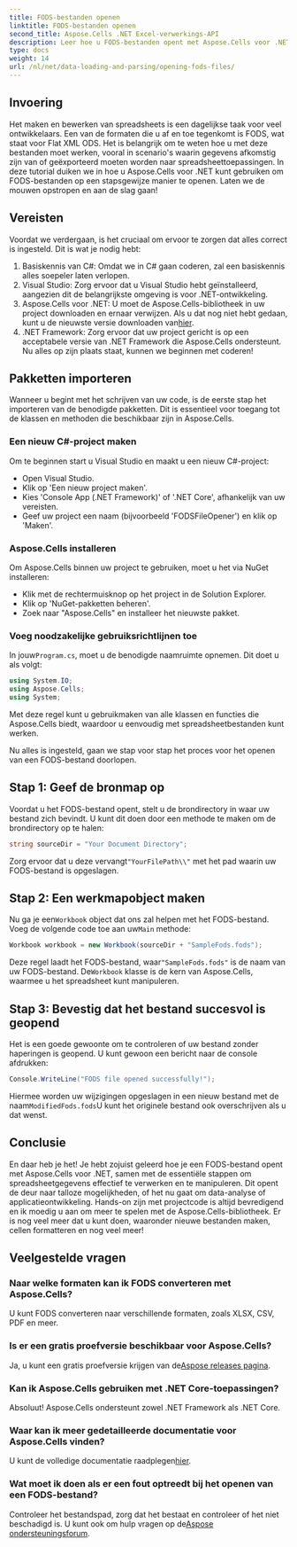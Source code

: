 ```yaml
---
title: FODS-bestanden openen
linktitle: FODS-bestanden openen
second_title: Aspose.Cells .NET Excel-verwerkings-API
description: Leer hoe u FODS-bestanden opent met Aspose.Cells voor .NET met deze stapsgewijze handleiding. Perfect voor ontwikkelaars die spreadsheetgegevens naadloos willen manipuleren.
type: docs
weight: 14
url: /nl/net/data-loading-and-parsing/opening-fods-files/
---
```

## Invoering
Het maken en bewerken van spreadsheets is een dagelijkse taak voor veel ontwikkelaars. Een van de formaten die u af en toe tegenkomt is FODS, wat staat voor Flat XML ODS. Het is belangrijk om te weten hoe u met deze bestanden moet werken, vooral in scenario's waarin gegevens afkomstig zijn van of geëxporteerd moeten worden naar spreadsheettoepassingen. In deze tutorial duiken we in hoe u Aspose.Cells voor .NET kunt gebruiken om FODS-bestanden op een stapsgewijze manier te openen. Laten we de mouwen opstropen en aan de slag gaan!
## Vereisten
Voordat we verdergaan, is het cruciaal om ervoor te zorgen dat alles correct is ingesteld. Dit is wat je nodig hebt:
1. Basiskennis van C#: Omdat we in C# gaan coderen, zal een basiskennis alles soepeler laten verlopen.
2. Visual Studio: Zorg ervoor dat u Visual Studio hebt geïnstalleerd, aangezien dit de belangrijkste omgeving is voor .NET-ontwikkeling.
3.  Aspose.Cells voor .NET: U moet de Aspose.Cells-bibliotheek in uw project downloaden en ernaar verwijzen. Als u dat nog niet hebt gedaan, kunt u de nieuwste versie downloaden van[hier](https://releases.aspose.com/cells/net/).
4. .NET Framework: Zorg ervoor dat uw project gericht is op een acceptabele versie van .NET Framework die Aspose.Cells ondersteunt.
Nu alles op zijn plaats staat, kunnen we beginnen met coderen!
## Pakketten importeren
Wanneer u begint met het schrijven van uw code, is de eerste stap het importeren van de benodigde pakketten. Dit is essentieel voor toegang tot de klassen en methoden die beschikbaar zijn in Aspose.Cells.
### Een nieuw C#-project maken
Om te beginnen start u Visual Studio en maakt u een nieuw C#-project:
- Open Visual Studio.
- Klik op 'Een nieuw project maken'.
- Kies 'Console App (.NET Framework)' of '.NET Core', afhankelijk van uw vereisten.
- Geef uw project een naam (bijvoorbeeld 'FODSFileOpener') en klik op 'Maken'.
### Aspose.Cells installeren
Om Aspose.Cells binnen uw project te gebruiken, moet u het via NuGet installeren:
- Klik met de rechtermuisknop op het project in de Solution Explorer.
- Klik op 'NuGet-pakketten beheren'.
- Zoek naar "Aspose.Cells" en installeer het nieuwste pakket.
### Voeg noodzakelijke gebruiksrichtlijnen toe
 In jouw`Program.cs`, moet u de benodigde naamruimte opnemen. Dit doet u als volgt:
```csharp
using System.IO;
using Aspose.Cells;
using System;
```
Met deze regel kunt u gebruikmaken van alle klassen en functies die Aspose.Cells biedt, waardoor u eenvoudig met spreadsheetbestanden kunt werken.

Nu alles is ingesteld, gaan we stap voor stap het proces voor het openen van een FODS-bestand doorlopen.
## Stap 1: Geef de bronmap op
Voordat u het FODS-bestand opent, stelt u de brondirectory in waar uw bestand zich bevindt. U kunt dit doen door een methode te maken om de brondirectory op te halen:
```csharp
string sourceDir = "Your Document Directory";
```
 Zorg ervoor dat u deze vervangt`"YourFilePath\\"` met het pad waarin uw FODS-bestand is opgeslagen.
## Stap 2: Een werkmapobject maken
 Nu ga je een`Workbook` object dat ons zal helpen met het FODS-bestand. Voeg de volgende code toe aan uw`Main` methode:
```csharp
Workbook workbook = new Workbook(sourceDir + "SampleFods.fods");
```
 Deze regel laadt het FODS-bestand, waar`"SampleFods.fods"` is de naam van uw FODS-bestand. De`Workbook` klasse is de kern van Aspose.Cells, waarmee u het spreadsheet kunt manipuleren.
## Stap 3: Bevestig dat het bestand succesvol is geopend
Het is een goede gewoonte om te controleren of uw bestand zonder haperingen is geopend. U kunt gewoon een bericht naar de console afdrukken:
```csharp
Console.WriteLine("FODS file opened successfully!");
```

 Hiermee worden uw wijzigingen opgeslagen in een nieuw bestand met de naam`ModifiedFods.fods`U kunt het originele bestand ook overschrijven als u dat wenst.
## Conclusie
En daar heb je het! Je hebt zojuist geleerd hoe je een FODS-bestand opent met Aspose.Cells voor .NET, samen met de essentiële stappen om spreadsheetgegevens effectief te verwerken en te manipuleren. Dit opent de deur naar talloze mogelijkheden, of het nu gaat om data-analyse of applicatieontwikkeling.
Hands-on zijn met projectcode is altijd bevredigend en ik moedig u aan om meer te spelen met de Aspose.Cells-bibliotheek. Er is nog veel meer dat u kunt doen, waaronder nieuwe bestanden maken, cellen formatteren en nog veel meer!
## Veelgestelde vragen
### Naar welke formaten kan ik FODS converteren met Aspose.Cells?
U kunt FODS converteren naar verschillende formaten, zoals XLSX, CSV, PDF en meer.
### Is er een gratis proefversie beschikbaar voor Aspose.Cells?
 Ja, u kunt een gratis proefversie krijgen van de[Aspose releases pagina](https://releases.aspose.com/).
### Kan ik Aspose.Cells gebruiken met .NET Core-toepassingen?
Absoluut! Aspose.Cells ondersteunt zowel .NET Framework als .NET Core.
### Waar kan ik meer gedetailleerde documentatie voor Aspose.Cells vinden?
 U kunt de volledige documentatie raadplegen[hier](https://reference.aspose.com/cells/net/).
### Wat moet ik doen als er een fout optreedt bij het openen van een FODS-bestand?
 Controleer het bestandspad, zorg dat het bestaat en controleer of het niet beschadigd is. U kunt ook om hulp vragen op de[Aspose ondersteuningsforum](https://forum.aspose.com/c/cells/9).